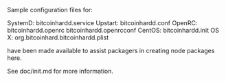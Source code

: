 Sample configuration files for:

SystemD: bitcoinhardd.service
Upstart: bitcoinhardd.conf
OpenRC:  bitcoinhardd.openrc
         bitcoinhardd.openrcconf
CentOS:  bitcoinhardd.init
OS X:    org.bitcoinhard.bitcoinhardd.plist

have been made available to assist packagers in creating node packages here.

See doc/init.md for more information.
